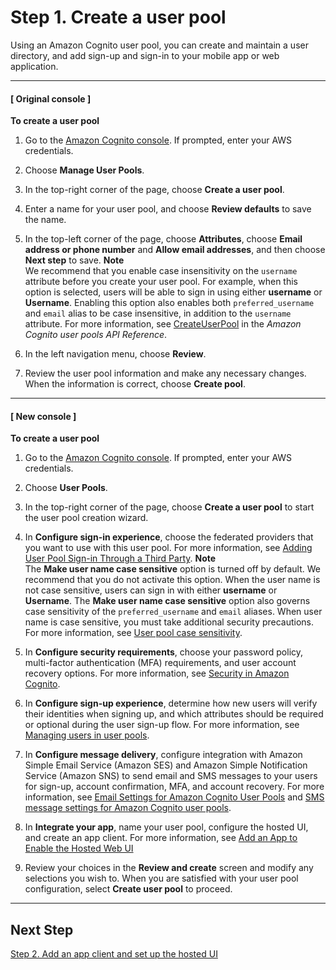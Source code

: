 # Step 1\. Create a user pool<a name="cognito-user-pool-as-user-directory"></a>

Using an Amazon Cognito user pool, you can create and maintain a user directory, and add sign\-up and sign\-in to your mobile app or web application\. 

------
#### [ Original console ]

**To create a user pool**

1. Go to the [Amazon Cognito console](https://console.aws.amazon.com/cognito/home)\. If prompted, enter your AWS credentials\.

1. Choose **Manage User Pools**\.

1. In the top\-right corner of the page, choose **Create a user pool**\.

1. Enter a name for your user pool, and choose **Review defaults** to save the name\.

1. In the top\-left corner of the page, choose **Attributes**, choose **Email address or phone number** and **Allow email addresses**, and then choose **Next step** to save\.
**Note**  
We recommend that you enable case insensitivity on the `username` attribute before you create your user pool\. For example, when this option is selected, users will be able to sign in using either **username** or **Username**\. Enabling this option also enables both `preferred_username` and `email` alias to be case insensitive, in addition to the `username` attribute\. For more information, see [CreateUserPool](https://docs.aws.amazon.com/cognito-user-identity-pools/latest/APIReference/API_CreateUserPool.html) in the *Amazon Cognito user pools API Reference*\. 

1. In the left navigation menu, choose **Review**\.

1. Review the user pool information and make any necessary changes\. When the information is correct, choose **Create pool**\.

------
#### [ New console ]

**To create a user pool**

1. Go to the [Amazon Cognito console](https://console.aws.amazon.com/cognito/home)\. If prompted, enter your AWS credentials\.

1. Choose **User Pools**\.

1. In the top\-right corner of the page, choose **Create a user pool** to start the user pool creation wizard\.

1. In **Configure sign\-in experience**, choose the federated providers that you want to use with this user pool\. For more information, see [Adding User Pool Sign\-in Through a Third Party](https://docs.aws.amazon.com/cognito/latest/developerguide/cognito-user-pools-identity-federation.html)\.
**Note**  
The **Make user name case sensitive** option is turned off by default\. We recommend that you do not activate this option\. When the user name is not case sensitive, users can sign in with either **username** or **Username**\. The **Make user name case sensitive** option also governs case sensitivity of the `preferred_username` and `email` aliases\. When user name is case sensitive, you must take additional security precautions\. For more information, see [User pool case sensitivity](user-pool-case-sensitivity.md)\. 

1. In **Configure security requirements**, choose your password policy, multi\-factor authentication \(MFA\) requirements, and user account recovery options\. For more information, see [Security in Amazon Cognito](https://docs.aws.amazon.com/cognito/latest/developerguide/security.html)\.

1. In **Configure sign\-up experience**, determine how new users will verify their identities when signing up, and which attributes should be required or optional during the user sign\-up flow\. For more information, see [Managing users in user pools](https://docs.aws.amazon.com/cognito/latest/developerguide/managing-users.html)\.

1. In **Configure message delivery**, configure integration with Amazon Simple Email Service \(Amazon SES\) and Amazon Simple Notification Service \(Amazon SNS\) to send email and SMS messages to your users for sign\-up, account confirmation, MFA, and account recovery\. For more information, see [Email Settings for Amazon Cognito User Pools](https://docs.aws.amazon.com/cognito/latest/developerguide/user-pool-email.html) and [SMS message settings for Amazon Cognito user pools](https://docs.aws.amazon.com/cognito/latest/developerguide/user-pool-sms-settings.html)\.

1. In **Integrate your app**, name your user pool, configure the hosted UI, and create an app client\. For more information, see [Add an App to Enable the Hosted Web UI](https://docs.aws.amazon.com/cognito/latest/developerguide/cognito-user-pools-configuring-app-integration.html)

1. Review your choices in the **Review and create** screen and modify any selections you wish to\. When you are satisfied with your user pool configuration, select **Create user pool** to proceed\.

------

## Next Step<a name="cognito-user-pool-as-user-directory-next-step"></a>

[Step 2\. Add an app client and set up the hosted UI](cognito-user-pools-configuring-app-integration.md)